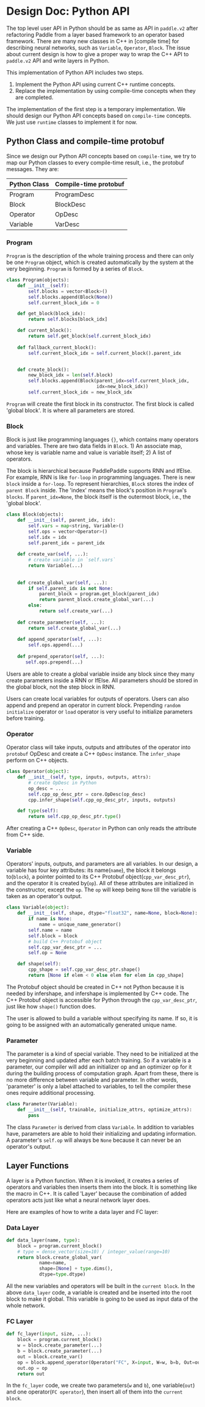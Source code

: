 # Design Doc: Python API

The top level user API in Python should be as same as API in `paddle.v2` after refactoring Paddle from a layer based framework to an operator based framework. There are many new classes in C++ in [compile time] for describing neural networks, such as `Variable`, `Operator`, `Block`. The issue about current design is how to give a proper way to wrap the C++ API to `paddle.v2` API and write layers in Python.

This implementation of Python API includes two steps.

1. Implement the Python API using current C++ runtime concepts.
2. Replace the implementation by using compile-time concepts when they are completed.

The implementation of the first step is a temporary implementation. We should design our Python API concepts based on `compile-time` concepts. We just use `runtime` classes to implement it for now.


## Python Class and compile-time protobuf

Since we design our Python API concepts based on `compile-time`, we try to map our Python classes to every compile-time result, i.e., the protobuf messages. They are:


| Python Class | Compile-time protobuf |
| --- | --- |
| Program | ProgramDesc |
| Block | BlockDesc |
| Operator | OpDesc |
| Variable | VarDesc |

### Program

`Program` is the description of the whole training process and there can only be one `Program` object, which is created automatically by the system at the very beginning. `Program` is formed by a series of `Block`.

```python
class Program(objects):
    def __init__(self):
        self.blocks = vector<Block>()
        self.blocks.append(Block(None))
        self.current_block_idx = 0

    def get_block(block_idx):
        return self.blocks[block_idx]

    def current_block():
        return self.get_block(self.current_block_idx)
    
    def fallback_current_block():
        self.current_block_idx = self.current_block().parent_idx


    def create_block():
        new_block_idx = len(self.block)
        self.blocks.append(Block(parent_idx=self.current_block_idx,
                                 idx=new_block_idx))
        self.current_block_idx = new_block_idx
```

`Program` will create the first block in its constructor. The first block is called 'global block'. It is where all parameters are stored.

### Block

Block is just like programming languages `{}`, which contains many operators and variables. There are two data fields in `Block`.  1) An associate map, whose key is variable name and value is variable itself; 2) A list of operators.

The block is hierarchical because PaddlePaddle supports RNN and IfElse. For example, RNN is like `for-loop` in programming languages. There is new `block` inside a `for-loop`. To represent hierarchies, `Block` stores the index of `parent Block` inside. The 'index' means the block's position in `Program`'s `blocks`. If `parent_idx=None`, the block itself is the outermost block, i.e., the 'global block'.


```python
class Block(objects):
    def __init__(self, parent_idx, idx):
        self.vars = map<string, Variable>()
        self.ops = vector<Operator>()
        self.idx = idx
        self.parent_idx = parent_idx
    
    def create_var(self, ...):
        # create variable in `self.vars`
        return Variable(...)
    
    
    def create_global_var(self, ...):
        if self.parent_idx is not None:
            parent_block = program.get_block(parent_idx)
            return parent_block.create_global_var(...)
        else:
            return self.create_var(...)
    
    def create_parameter(self, ...):
        return self.create_global_var(...)
    
    def append_operator(self, ...):
        self.ops.append(...)
        
    def prepend_operator(self, ...):
       self.ops.prepend(...)
```

Users are able to create a global variable inside any block since they many create parameters inside a RNN or IfElse. All parameters should be stored in the global block, not the step block in RNN.

Users can create local variables for outputs of operators. Users can also append and prepend an operator in current block. Prepending `random initialize` operator or `load` operator is very useful to initialize parameters before training.


### Operator

Operator class will take inputs, outputs and attributes of the operator into `protobuf` OpDesc and create a C++ `OpDesc` instance. The `infer_shape` perform on C++ objects.

```python
class Operator(object):
    def __init__(self, type, inputs, outputs, attrs):
        # create OpDesc in Python
        op_desc = ...
        self.cpp_op_desc_ptr = core.OpDesc(op_desc)
        cpp.infer_shape(self.cpp_op_desc_ptr, inputs, outputs)

    def type(self):
        return self.cpp_op_desc_ptr.type()
```

After creating a C++ `OpDesc`, `Operator` in Python can only reads the attribute from C++ side.

### Variable

Operators' inputs, outputs, and parameters are all variables. In our design, a variable has four key attributes: its name(`name`), the block it belongs to(`block`), a pointer pointed to its C++ Protobuf object(`cpp_var_desc_ptr`), and the operator it is created by(`op`). All of these attributes are initialized in the constructor, except the `op`. The `op` will keep being `None` till the variable is taken as an operator's output.

```python
class Variable(object):
    def __init__(self, shape, dtype="float32", name=None, block=None):
        if name is None:
            name = unique_name_generator()
        self.name = name
        self.block = block
        # build C++ Protobuf object
        self.cpp_var_desc_ptr = ...
        self.op = None

    def shape(self):
        cpp_shape = self.cpp_var_desc_ptr.shape()
        return [None if elem < 0 else elem for elem in cpp_shape]
```

The Protobuf object should be created in C++ not Python because it is needed by infershape, and infershape is implemented by C++ code. The C++ Protobuf object is accessible for Python through the `cpp_var_desc_ptr`, just like how `shape()` function does.

The user is allowed to build a variable without specifying its name. If so, it is going to be assigned with an automatically generated unique name.

### Parameter

The parameter is a kind of special variable. They need to be initialized at the very beginning and updated after each batch training. So if a variable is a parameter, our compiler will add an initializer op and an optimizer op for it during the building process of computation graph. Apart from these, there is no more difference between variable and parameter. In other words, 'parameter' is only a label attached to variables, to tell the compiler these ones require additional processing.

```python
class Parameter(Variable):
    def __init__(self, trainable, initialize_attrs, optimize_attrs):
        pass
```

The class `Parameter` is derived from class `Variable`. In addition to variables have, parameters are able to hold their initializing and updating information. A parameter's `self.op` will always be `None` because it can never be an operator's output.


## Layer Functions

A layer is a Python function. When it is invoked, it creates a series of operators and variables then inserts them into the block. It is something like the macro in C++. It is called 'Layer' because the combination of added operators acts just like what a neural network layer does. 

Here are examples of how to write a data layer and FC layer:

### Data Layer

```python
def data_layer(name, type):
    block = program.current_block()
    # type = dense_vector(size=10) / integer_value(range=10)
    return block.create_global_var(
            name=name, 
            shape=[None] + type.dims(), 
            dtype=type.dtype)

``` 

All the new variables and operators will be built in the `current block`. In the above `data_layer` code, a variable is created and be inserted into the root block to make it global. This variable is going to be used as input data of the whole network.

### FC Layer

```python
def fc_layer(input, size, ...):
    block = program.current_block()
    w = block.create_parameter(...)
    b = block.create_parameter(...)
    out = block.create_var()
    op = block.append_operator(Operator("FC", X=input, W=w, b=b, Out=out))
    out.op = op
    return out
```

In the `fc_layer` code, we create two parameters(`w` and `b`), one variable(`out`) and one operator(`FC operator`), then insert all of them into the `current block`.
